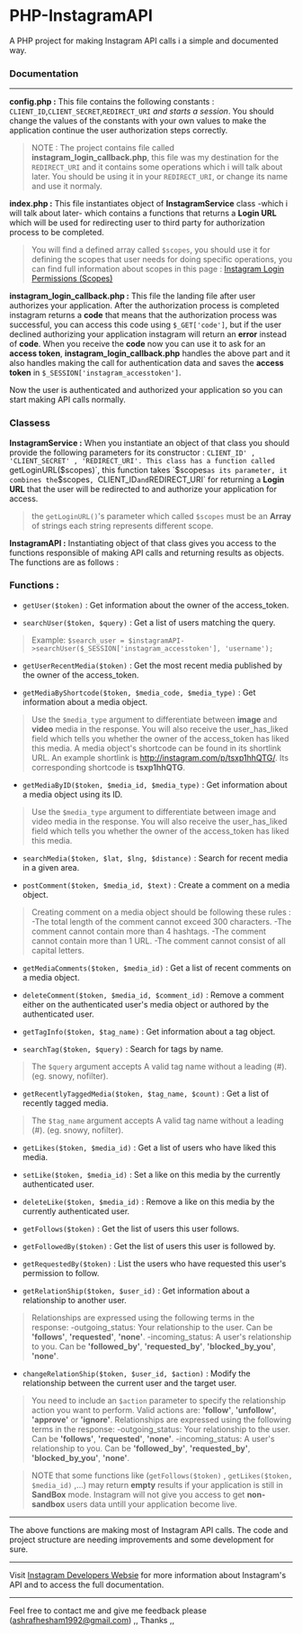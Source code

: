 # PHP-InstagramAPI
A PHP project for making Instagram API calls i a simple and documented way.

### **Documentation**

***
**config.php :** This file contains the following constants : `CLIENT_ID`,`CLIENT_SECRET`,`REDIRECT_URI` _and starts a session_.
You should change the values of the constants with your own values to make the application continue the user authorization steps correctly.
> NOTE : The project contains file called **instagram_login_callback.php**, this file was my destination for the `REDIRECT_URI` and it contains some operations which i will talk about later.
You should be using it in your `REDIRECT_URI`, or change its name and use it normaly.

**index.php :** This file instantiates object of **InstagramService** class -which i will talk about later- which contains a functions that returns a **Login URL** which will be used for redirecting user to third party for authorization process to be completed.
>You will find a defined array called `$scopes`, you should use it for defining the scopes that user needs for doing specific operations, you can find full information about scopes in this page : [Instagram Login Permissions (Scopes)](https://www.instagram.com/developer/authorization/)

**instagram_login_callback.php :** This file the landing file after user authorizes your application.
After the authorization process is completed instagram returns a **code** that means that the authorization process was successful, you can access this code using `$_GET['code']`, but if the user declined authorizing your application instagram will return an **error** instead of **code**.
When you receive the **code** now you can use it to ask for an **access token**, **instagram_login_callback.php** handles the above part and it also handles making the call for authentication data and saves the **access token** in `$_SESSION['instagram_accesstoken']`.

Now the user is authenticated and authorized your application so you can start making API calls normally. 

### **Classess**

**InstagramService :** When you instantiate an object of that class you should provide the following parameters for its constructor : `CLIENT_ID' , 'CLIENT_SECRET' , 'REDIRECT_URI'.
This class has a function called `getLoginURL($scopes)`, this function takes `$scopes` as its parameter, it combines the `$scopes`, `CLIENT_ID` and `REDIRECT_URI` for returning a **Login URL** that the user will be redirected to and authorize your application for access.
> the `getLoginURL()`'s parameter which called `$scopes` must be an **Array** of strings each string represents different scope.

**InstagramAPI :** Instantiating object of that class gives you access to the functions responsible of making API calls and returning results as objects.
The functions are as follows : 

### **Functions :**

- `getUser($token)` : Get information about the owner of the access_token.

- `searchUser($token, $query)` : Get a list of users matching the query.
>Example: `$search_user = $instagramAPI->searchUser($_SESSION['instagram_accesstoken'], 'username');`

- `getUserRecentMedia($token)` : Get the most recent media published by the owner of the access_token.

- `getMediaByShortcode($token, $media_code, $media_type)` : Get information about a media object. 
>Use the `$media_type` argument to differentiate between **image** and **video** media in the response.
You will also receive the user_has_liked field which tells you whether the owner of the access_token has liked this media.
A media object's shortcode can be found in its shortlink URL.
An example shortlink is http://instagram.com/p/tsxp1hhQTG/. Its corresponding shortcode is **tsxp1hhQTG**.

- `getMediaByID($token, $media_id, $media_type)` :  Get information about a media object using its ID.
>Use the `$media_type` argument to differentiate between image and video media in the response.
You will also receive the user_has_liked field which tells you whether the owner of the access_token has liked this media.

- `searchMedia($token, $lat, $lng, $distance)` : Search for recent media in a given area.

- `postComment($token, $media_id, $text)` : Create a comment on a media object.
>Creating comment on a media object should be following these rules : 
-The total length of the comment cannot exceed 300 characters.
-The comment cannot contain more than 4 hashtags.
-The comment cannot contain more than 1 URL.
-The comment cannot consist of all capital letters.

- `getMediaComments($token, $media_id)` : Get a list of recent comments on a media object.

- `deleteComment($token, $media_id, $comment_id)` : Remove a comment either on the authenticated user's media object or authored by the authenticated user.

- `getTagInfo($token, $tag_name)` : Get information about a tag object.

- `searchTag($token, $query)` : Search for tags by name.
>The `$query` argument accepts A valid tag name without a leading (#). (eg. snowy, nofilter).

- `getRecentlyTaggedMedia($token, $tag_name, $count)` : Get a list of recently tagged media.
>The `$tag_name` argument accepts A valid tag name without a leading (#). (eg. snowy, nofilter).

- `getLikes($token, $media_id)` : Get a list of users who have liked this media.

- `setLike($token, $media_id)` : Set a like on this media by the currently authenticated user.

- `deleteLike($token, $media_id)` : Remove a like on this media by the currently authenticated user.

- `getFollows($token)` : Get the list of users this user follows.

- `getFollowedBy($token)` : Get the list of users this user is followed by.

- `getRequestedBy($token)` :  List the users who have requested this user's permission to follow.

- `getRelationShip($token, $user_id)` : Get information about a relationship to another user.
>Relationships are expressed using the following terms in the response:
-outgoing_status: Your relationship to the user. Can be **'follows'**, **'requested'**, **'none'**.
-incoming_status: A user's relationship to you. Can be **'followed_by'**, **'requested_by'**, **'blocked_by_you'**, **'none'**.

- `changeRelationShip($token, $user_id, $action)` : Modify the relationship between the current user and the target user.
>You need to include an `$action` parameter to specify the relationship action you want to perform.
Valid actions are: **'follow'**, **'unfollow'**, **'approve'** or **'ignore'**.
Relationships are expressed using the following terms in the response:
-outgoing_status: Your relationship to the user. Can be **'follows'**, **'requested'**, **'none'**.
-incoming_status: A user's relationship to you. Can be **'followed_by'**, **'requested_by'**, **'blocked_by_you'**, **'none'**.

>NOTE that some functions like (`getFollows($token)` , `getLikes($token, $media_id)` ,...) may return **empty** results if your application is still in **SandBox** mode. Instagram will not give you access to get **non-sandbox** users data untill your application become live.

***
The above functions are making most of Instagram API calls.
The code and project structure are needing improvements and some development for sure.
***
Visit [Instagram Developers Websie](https://www.instagram.com/developer/) for more information about Instagram's API and to access the full documentation.
***
Feel free to contact me and give me feedback please (ashrafhesham1992@gmail.com) ,, Thanks ,, 

